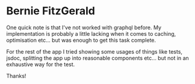 # Bernie FitzGerald

One quick note is that I've not worked with graphql before. My implementation is probably a little lacking when it comes to caching, optimisation etc... but was enough to get this task complete.

For the rest of the app I tried showing some usages of things like tests, jsdoc, splitting the app up into reasonable components etc... but not in an exhaustive way for the test.

Thanks!

